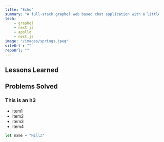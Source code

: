 ```yaml
---
title: "Echo"
summary: "A full-stack graphql web based chat application with a little web5 implementation"
tech:
    - graphql
    - next.js
    - apollo
    - nest.js
image: "/images/springs.jpeg"
siteUrl : ""
repoUrl: ""
---
```


## Lessons Learned


## Problems Solved

### This is an h3


<ul>
    <li>item1</li>
    <li>item2</li>
    <li>item3</li>
    <li>item4</li>
</ul>


```javascript
let name = "Hillz"
```